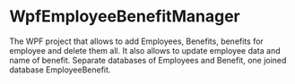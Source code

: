 # WpfEmployeeBenefitManager
The WPF project that allows to add Employees, Benefits, benefits for employee and delete them all. 
It also allows to update employee data and name of benefit. 
Separate databases of Employees and Benefit, one joined database EmployeeBenefit.
